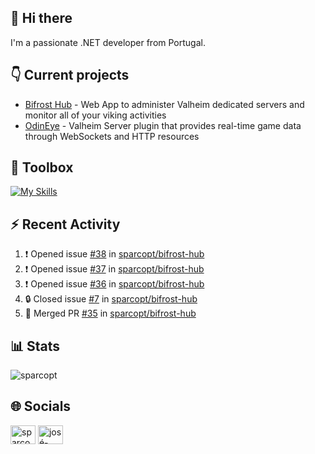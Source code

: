 ## 👋 Hi there

I'm a passionate .NET developer from Portugal.

## 👇 Current projects

- [Bifrost Hub](https://github.com/sparcopt/bifrost-hub) - Web App to administer Valheim dedicated servers and monitor all of your viking activities
- [OdinEye](https://github.com/sparcopt/odin-eye) - Valheim Server plugin that provides real-time game data through WebSockets and HTTP resources

## 🧰 Toolbox
[![My Skills](https://skillicons.dev/icons?i=cs,dotnet,bash,linux,git,docker,kubernetes,cassandra,mongodb,grafana,jenkins,kafka,raspberrypi,unity,vim)](https://skillicons.dev)

## :zap: Recent Activity
<!--START_SECTION:activity-->
1. ❗ Opened issue [#38](https://github.com/sparcopt/bifrost-hub/issues/38) in [sparcopt/bifrost-hub](https://github.com/sparcopt/bifrost-hub)
2. ❗ Opened issue [#37](https://github.com/sparcopt/bifrost-hub/issues/37) in [sparcopt/bifrost-hub](https://github.com/sparcopt/bifrost-hub)
3. ❗ Opened issue [#36](https://github.com/sparcopt/bifrost-hub/issues/36) in [sparcopt/bifrost-hub](https://github.com/sparcopt/bifrost-hub)
4. 🔒 Closed issue [#7](https://github.com/sparcopt/bifrost-hub/issues/7) in [sparcopt/bifrost-hub](https://github.com/sparcopt/bifrost-hub)
5. 🎉 Merged PR [#35](https://github.com/sparcopt/bifrost-hub/pull/35) in [sparcopt/bifrost-hub](https://github.com/sparcopt/bifrost-hub)
<!--END_SECTION:activity-->

## 📊 Stats
<p><img align="center" src="https://github-readme-stats.vercel.app/api/top-langs?username=sparcopt&show_icons=true&locale=en&layout=compact&theme=transparent" alt="sparcopt" /></p>

## 🌐 Socials
<p align="left">
<a href="https://twitter.com/sparcopt" target="blank"><img align="center" src="https://raw.githubusercontent.com/rahuldkjain/github-profile-readme-generator/master/src/images/icons/Social/twitter.svg" alt="sparcopt" height="30" width="40" /></a>
<a href="https://linkedin.com/in/josé-almeida-81a22795" target="blank"><img align="center" src="https://raw.githubusercontent.com/rahuldkjain/github-profile-readme-generator/master/src/images/icons/Social/linked-in-alt.svg" alt="josé-almeida-81a22795" height="30" width="40" /></a>
</p>
